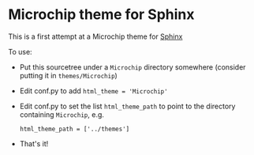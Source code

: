 # Microchip theme for Sphinx #

This is a first attempt at a Microchip theme for [Sphinx](http://www.sphinx-doc.org/en/stable/)

To use:

- Put this sourcetree under a `Microchip` directory somewhere (consider
  putting it in `themes/Microchip`)
- Edit conf.py to add `html_theme = 'Microchip'`
- Edit conf.py to set the list `html_theme_path` to point to the directory
  containing `Microchip`, e.g.

      html_theme_path = ['../themes']

- That's it!
